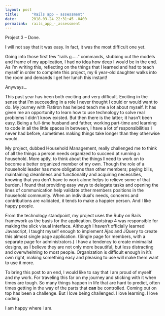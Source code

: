 ```yaml
---
layout: post
title:      "Rails app - assessment"
date:       2018-03-24 22:31:45 -0400
permalink:  rails_app_-_assessment
---
```



Project 3 – Done.

I will not say that it was easy.  In fact, it was the most difficult one yet.  

Going into those first few “rails g…..” commands, stubbing out the models and frame of my application, I had no idea how deep I would be in the end.  As I’m writing this, reflecting on the things that I learned and had to teach myself in order to complete this project, my 6 year-old daughter walks into the room and demands I get her lunch this instant!

Anyways…

This past year has been both exciting and very difficult.  Exciting in the sense that I’m succeeding in a role I never thought I could or would want to do.  My journey with Flatiron has helped teach me a lot about myself. It has given me an opportunity to learn how to use technology to solve real problems I didn’t know existed.  But then there is the latter; it hasn’t been easy.  Being a full-time husband and father, working part-time and learning to code in all the little spaces in between, I have a lot of responsibilities I never had before, sometimes making things take longer than they otherwise would.

My project, dubbed Household Management, really challenged me to think of all the things a person needs organized to succeed at running a household.  More aptly, to think about the things **I** need to work on to become a better organized member of my own. Though the role of a household leader has more obligations than other members; paying bills, maintaining cleanliness and functionality and acquiring necessities, knowing that you don’t have to work alone helps to relieve some of that burden.  I found that providing easy ways to delegate tasks and opening the lines of communication help validate other members positions in the household community. When an individual’s needs, concerns and contributions are validated, it tends to make a happier person. And I like happy people.

From the technology standpoint, my project uses the Ruby on Rails framework as the basis for the application.  Bootstrap 4 was responsible for making the slick visual interface. Although I haven’t officially learned Javascript, I taught myself enough to implement Ajax and JQuery to create this almost single page application. (Single page for members, with a separate page for administrators.)
I have a tendency to create minimalist designs, as I believe they are not only more beautiful, but less distracting and overwhelming to most people. Organization is difficult enough in it’s own right, making something easy and pleasing to use will make them want to use it more.

To bring this post to an end, I would like to say that I am proud of myself and my work. For traveling this far on my journey and sticking with it when times are tough.
So many things happen in life that are hard to predict, often times getting in the way of the parts that **can** be controlled. Coming out on top has been a challenge.
But I love being challenged. I love learning.  I love coding.

I am happy where I am.
